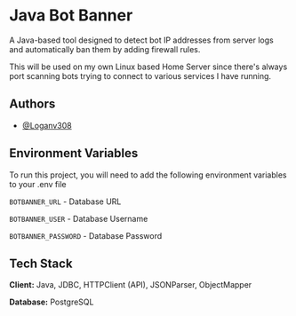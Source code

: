 
# Java Bot Banner

A Java-based tool designed to detect bot IP addresses from server logs and automatically ban them by adding firewall rules.

This will be used on my own Linux based Home Server since there's always port scanning bots trying to connect to various services I have running. 


## Authors

- [@Loganv308](https://www.github.com/Loganv308)


## Environment Variables

To run this project, you will need to add the following environment variables to your .env file

`BOTBANNER_URL` - Database URL

`BOTBANNER_USER` - Database Username

`BOTBANNER_PASSWORD` - Database Password


## Tech Stack

**Client:** Java, JDBC, HTTPClient (API), JSONParser, ObjectMapper

**Database:** PostgreSQL
